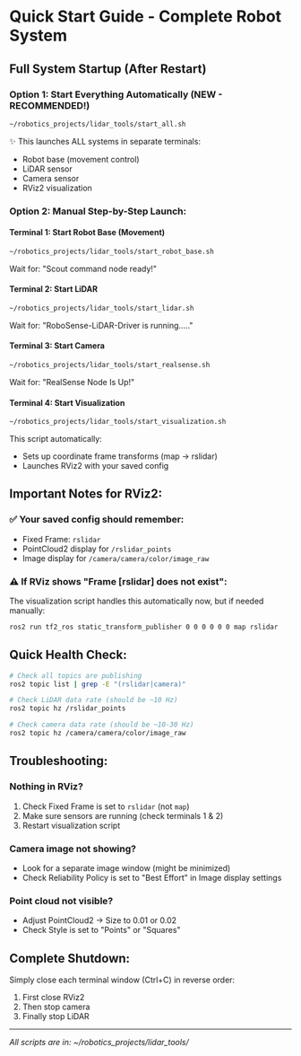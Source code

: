 # Quick Start Guide - Complete Robot System

## Full System Startup (After Restart)

### Option 1: Start Everything Automatically (NEW - RECOMMENDED!)
```bash
~/robotics_projects/lidar_tools/start_all.sh
```
✨ This launches ALL systems in separate terminals:
- Robot base (movement control)
- LiDAR sensor
- Camera sensor
- RViz2 visualization

### Option 2: Manual Step-by-Step Launch:

#### Terminal 1: Start Robot Base (Movement)
```bash
~/robotics_projects/lidar_tools/start_robot_base.sh
```
Wait for: "Scout command node ready!"

#### Terminal 2: Start LiDAR
```bash
~/robotics_projects/lidar_tools/start_lidar.sh
```
Wait for: "RoboSense-LiDAR-Driver is running....."

#### Terminal 3: Start Camera
```bash
~/robotics_projects/lidar_tools/start_realsense.sh
```
Wait for: "RealSense Node Is Up!"

#### Terminal 4: Start Visualization
```bash
~/robotics_projects/lidar_tools/start_visualization.sh
```
This script automatically:
- Sets up coordinate frame transforms (map → rslidar)
- Launches RViz2 with your saved config

## Important Notes for RViz2:

### ✅ Your saved config should remember:
- Fixed Frame: `rslidar`
- PointCloud2 display for `/rslidar_points`
- Image display for `/camera/camera/color/image_raw`

### ⚠️ If RViz shows "Frame [rslidar] does not exist":
The visualization script handles this automatically now, but if needed manually:
```bash
ros2 run tf2_ros static_transform_publisher 0 0 0 0 0 0 map rslidar
```

## Quick Health Check:
```bash
# Check all topics are publishing
ros2 topic list | grep -E "(rslidar|camera)"

# Check LiDAR data rate (should be ~10 Hz)
ros2 topic hz /rslidar_points

# Check camera data rate (should be ~10-30 Hz)
ros2 topic hz /camera/camera/color/image_raw
```

## Troubleshooting:

### Nothing in RViz?
1. Check Fixed Frame is set to `rslidar` (not `map`)
2. Make sure sensors are running (check terminals 1 & 2)
3. Restart visualization script

### Camera image not showing?
- Look for a separate image window (might be minimized)
- Check Reliability Policy is set to "Best Effort" in Image display settings

### Point cloud not visible?
- Adjust PointCloud2 → Size to 0.01 or 0.02
- Check Style is set to "Points" or "Squares"

## Complete Shutdown:
Simply close each terminal window (Ctrl+C) in reverse order:
1. First close RViz2
2. Then stop camera
3. Finally stop LiDAR

---
*All scripts are in: ~/robotics_projects/lidar_tools/*